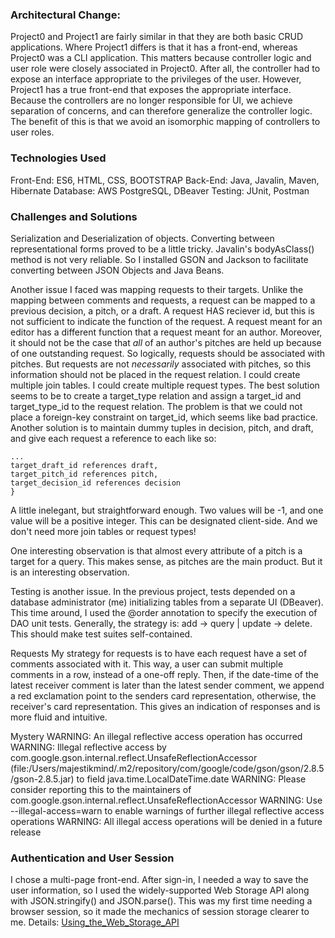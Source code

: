 
### Architectural Change: 

Project0 and Project1 are fairly similar in that they are both basic CRUD applications. 
Where Project1 differs is that it has a front-end, whereas Project0 was a CLI application. 
This matters because controller logic and user role were closely associated in Project0. 
After all, the controller had to expose an interface appropriate to the privileges of the 
user. However, Project1 has a true front-end that exposes the appropriate interface.
Because the controllers are no longer responsible for UI, we achieve separation of concerns, 
and can therefore generalize the controller logic. The benefit of this is that we avoid
an isomorphic mapping of controllers to user roles.

### Technologies Used
Front-End: ES6, HTML, CSS, BOOTSTRAP
Back-End:  Java, Javalin, Maven, Hibernate
Database:  AWS PostgreSQL, DBeaver
Testing:   JUnit, Postman


### Challenges and Solutions 

Serialization and Deserialization of objects. 
Converting between representational forms proved
to be a little tricky. Javalin's bodyAsClass() method is not very reliable. So I installed 
GSON and Jackson to facilitate converting between JSON Objects and Java Beans. 

Another issue I faced was mapping requests to their targets. Unlike the mapping between comments and requests, a request can be mapped to a previous decision, a pitch, or a draft. A
request HAS reciever id, but this is not sufficient to indicate the function of the request. A request meant for an editor has a different function that a request meant for an author. Moreover, it should not be the case that *all* of an author's pitches are held up because of one outstanding request. So logically, requests should be associated with pitches. But requests are not *necessarily* associated with pitches, so this information should not be placed in the request relation. I could create multiple join tables. I could create multiple request types. The best solution seems to be to create a target_type relation and assign a target_id and target_type_id to the request relation. The problem is that we could not place a foreign-key constraint on target_id, which seems like bad practice. Another solution is to 
maintain dummy tuples in decision, pitch, and draft, and give each request a reference to each like so: 

	...
	target_draft_id references draft,
	target_pitch_id references pitch,
	target_decision_id references decision 
	}

A little inelegant, but straightforward enough. Two values will be -1, and one value will be a positive integer. This can be designated client-side. And we don't need more join tables or request types!

One interesting observation is that almost every attribute of a pitch is a target for a query. This makes sense, as pitches are the main product. But it is an interesting observation.


Testing is another issue. In the previous project, tests depended on a database administrator (me) initializing tables from a separate UI (DBeaver). This time around, I used the @order annotation to
specify the execution of DAO unit tests. Generally, the strategy is: add -> query | update -> delete. This should make test suites self-contained.

Requests
My strategy for requests is to have each request have a set of comments associated with it. This way, a user can submit multiple comments in a row, instead of a one-off reply. Then, if the date-time of the latest receiver comment is later than the latest sender comment, we append a red exclamation point to the senders card representation, otherwise, the receiver's card representation. This gives an indication of responses and is more fluid and intuitive. 






Mystery
WARNING: An illegal reflective access operation has occurred
WARNING: Illegal reflective access by com.google.gson.internal.reflect.UnsafeReflectionAccessor (file:/Users/majestikmind/.m2/repository/com/google/code/gson/gson/2.8.5/gson-2.8.5.jar) to field java.time.LocalDateTime.date
WARNING: Please consider reporting this to the maintainers of com.google.gson.internal.reflect.UnsafeReflectionAccessor
WARNING: Use --illegal-access=warn to enable warnings of further illegal reflective access operations
WARNING: All illegal access operations will be denied in a future release


### Authentication and User Session 
I chose a multi-page front-end. After sign-in, I needed a way to save the user information, so
I used the widely-supported Web Storage API along with JSON.stringify() and JSON.parse(). This was
my first time needing a browser session, so it made the mechanics of session storage clearer to me. 
Details: [Using_the_Web_Storage_API](https://developer.mozilla.org/en-US/docs/Web/API/Web_Storage_API/Using_the_Web_Storage_API) 